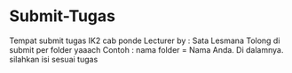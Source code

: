 # Submit-Tugas
Tempat submit tugas IK2 cab ponde
Lecturer by : Sata Lesmana
Tolong di submit per folder yaaach
Contoh : nama folder = Nama Anda. Di dalamnya. silahkan isi sesuai tugas
